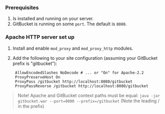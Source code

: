 ### Prerequisites
1. Is installed and running on your server.
2. GitBucket is running on some `port`. The default is `8080`.

### Apache HTTP server set up
1. Install and enable `mod_proxy` and `mod_proxy_http` modules.
2. Add the following to your site configuration (assuming your GitBucket prefix is "gitbucket"):
                
        AllowEncodedSlashes NoDecode # ... or "On" for Apache-2.2
        ProxyPreserveHost On
        ProxyPass /gitbucket http://localhost:8080/gitbucket
        ProxyPassReverse /gitbucket http://localhost:8080/gitbucket

> Note! Apache and GitBucket context paths must be equal:
`java -jar gitbucket.war --port=8080 --prefix=/gitbucket`
(Note the leading / in the prefix)
